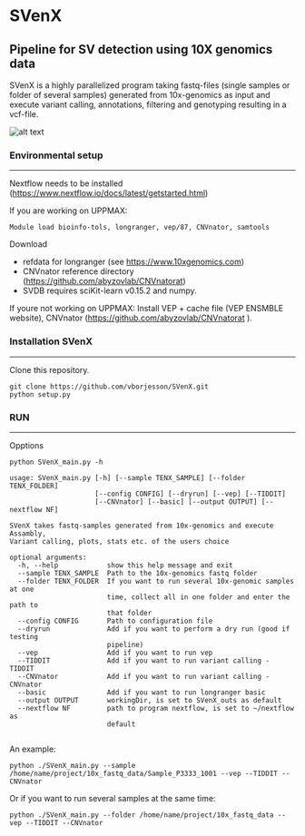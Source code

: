 # SVenX


Pipeline for SV detection using 10X genomics data 
---
SVenX is a highly parallelized program taking fastq-files (single samples or folder of several samples) generated from 10x-genomics as input and execute variant calling, annotations, filtering and genotyping resulting in a vcf-file. 

![alt text](https://github.com/vborjesson/SVenX/blob/master/SVenX_pipe.png)

### Environmental setup 
---
Nextflow needs to be installed (https://www.nextflow.io/docs/latest/getstarted.html)

If you are working on UPPMAX:
```
Module load bioinfo-tols, longranger, vep/87, CNVnator, samtools  
```
Download 
- refdata for longranger (see https://www.10xgenomics.com)
- CNVnator reference directory (https://github.com/abyzovlab/CNVnatorat)  
- SVDB requires sciKit-learn v0.15.2 and numpy. 

If youre not working on UPPMAX:
Install VEP + cache file (VEP ENSMBLE website), CNVnator (https://github.com/abyzovlab/CNVnatorat
).

### Installation SVenX 
---
Clone this repository.
```
git clone https://github.com/vborjesson/SVenX.git
python setup.py
```

### RUN
---
Opptions
```
python SVenX_main.py -h

usage: SVenX_main.py [-h] [--sample TENX_SAMPLE] [--folder TENX_FOLDER]
                     [--config CONFIG] [--dryrun] [--vep] [--TIDDIT]
                     [--CNVnator] [--basic] [--output OUTPUT] [--nextflow NF]

SVenX takes fastq-samples generated from 10x-genomics and execute Assambly,
Variant calling, plots, stats etc. of the users choice

optional arguments:
  -h, --help            show this help message and exit
  --sample TENX_SAMPLE  Path to the 10x-genomics fastq folder
  --folder TENX_FOLDER  If you want to run several 10x-genomic samples at one
                        time, collect all in one folder and enter the path to
                        that folder
  --config CONFIG       Path to configuration file
  --dryrun              Add if you want to perform a dry run (good if testing
                        pipeline)
  --vep                 Add if you want to run vep
  --TIDDIT              Add if you want to run variant calling - TIDDIT
  --CNVnator            Add if you want to run variant calling - CNVnator
  --basic               Add if you want to run longranger basic
  --output OUTPUT       workingDir, is set to SVenX_outs as default
  --nextflow NF         path to program nextflow, is set to ~/nextflow as
                        default


```
An example: 

``` 
python ./SVenX_main.py --sample /home/name/project/10x_fastq_data/Sample_P3333_1001 --vep --TIDDIT --CNVnator
```
Or if you want to run several samples at the same time:
```
python ./SVenX_main.py --folder /home/name/project/10x_fastq_data --vep --TIDDIT --CNVnator
```
  





